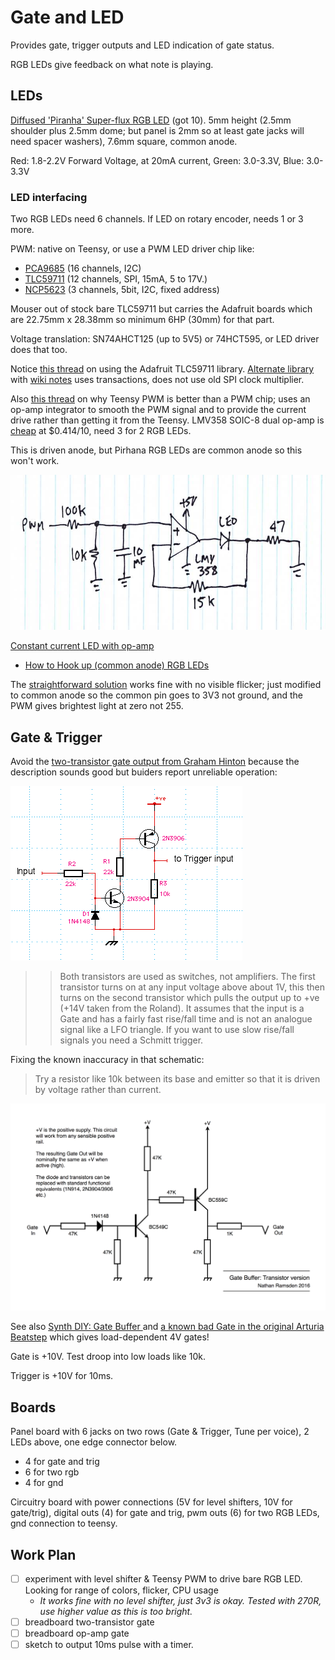 # Gate and LED

Provides gate, trigger outputs and LED indication of gate status.

RGB LEDs give feedback on what note is playing.

## LEDs

[Diffused 'Piranha' Super-flux RGB LED](https://www.adafruit.com/product/1451) (got 10). 5mm height (2.5mm shoulder plus 2.5mm dome; but panel is 2mm so at least gate jacks will need spacer washers), 7.6mm square, common anode.

Red: 1.8-2.2V Forward Voltage, at 20mA current, Green: 3.0-3.3V, Blue: 3.0-3.3V

### LED interfacing

Two RGB LEDs need 6 channels. If LED on rotary encoder, needs 1 or 3 more.

PWM: native on Teensy, or use a PWM LED driver chip like:

- [PCA9685](https://www.adafruit.com/product/815) (16 channels, I2C)
- [TLC59711](https://www.adafruit.com/product/1455) (12 channels, SPI, 15mA, 5 to 17V.)
- [NCP5623](https://www.mouser.com/ProductDetail/onsemi/NCP5623DTBR2G?qs=atIEnC%2F2K4UXlMf9SxIM5g%3D%3D) (3 channels, 5bit, I2C, fixed address)

Mouser out of stock bare TLC59711 but carries the Adafruit boards which are 22.75mm x 28.38mm so minimum 6HP (30mm) for that part.

Voltage translation: SN74AHCT125 (up to 5V5) or 74HCT595, or LED driver does that too.

Notice [this thread](https://forum.pjrc.com/threads/28460-teensy3-1-tlc59711-16-bit-led-driver-timing-issue-and-flicker?highlight=TLC59711) on using the Adafruit TLC59711 library. [Alternate library](https://github.com/ulrichstern/Tlc59711) with [wiki notes](https://github.com/ulrichstern/Tlc59711/wiki#electronics-notes) uses transactions, does not use old SPI clock multiplier.

Also [this thread](https://forum.pjrc.com/threads/24599-IntervalTimer-and-LED-fading?highlight=TLC59711) on why Teensy PWM is better than a PWM chip; uses an op-amp integrator to smooth the PWM signal and to provide the current drive rather than getting it from the Teensy. LMV358 SOIC-8 dual op-amp is [cheap](https://www.mouser.com/ProductDetail/Diodes-Incorporated/LMV358SG-13) at $0.414/10, need 3 for 2 RGB LEDs.

This is driven anode, but Pirhana RGB LEDs are common anode so this won't work.

![analog LED from PWM](./img/analogled.jpg)

[Constant current LED with op-amp](https://www.allaboutcircuits.com/technical-articles/the-basics-behind-constant-current-led-drive-circuitry/)

- [How to Hook up (common anode) RGB LEDs](https://forum.pjrc.com/threads/73390-How-to-Hook-up-RGB-LEDs-with-a-Proprietary-Switch-Circuit)

The [straightforward solution](https://www.pjrc.com/teensy/tutorial2.html) works fine with no visible flicker; just modified to common anode so the common pin goes to 3V3 not ground, and the PWM gives brightest light at zero not 255.

## Gate & Trigger

Avoid the  [two-transistor gate output from Graham Hinton](https://modwiggler.com/forum/viewtopic.php?p=2720659&sid=8184a7a1e66cf2090d4727f4a460bd16#p2720659) because the description sounds good but buiders report unreliable operation:

![gate](./img/Hinton_2955_14vgate_1.png)

>> Both transistors are used as switches, not amplifiers. The first transistor turns on at any input voltage above about 1V, this then turns on the second transistor which pulls the output up to +ve (+14V taken from the Roland). It assumes that the input is a Gate and has a fairly fast rise/fall time and is not an analogue signal like a LFO triangle. If you want to use slow rise/fall signals you need a Schmitt trigger.

Fixing the known inaccuracy in that schematic:

> Try a resistor like 10k between its base and emitter so that it is driven by voltage rather than current.

![gate2](./img/ramsden-gate-buffer.jpg)

See also [Synth DIY: Gate Buffer ](https://synthnerd.wordpress.com/2016/03/17/synth-diy-gate-buffer/) and [a known bad Gate in the original Arturia Beatstep](https://synthnerd.wordpress.com/arturia-beatstep/) which gives load-dependent 4V gates!

Gate is +10V. Test droop into low loads like 10k.

Trigger is +10V for 10ms.

## Boards

Panel board with 6 jacks on two rows (Gate & Trigger, Tune per voice), 2 LEDs above, one edge connector below.

- 4 for gate and trig
- 6 for two rgb
- 4 for gnd

Circuitry board with power connections (5V for level shifters, 10V for gate/trig),
digital outs (4) for gate and trig,
pwm outs (6) for two RGB LEDs,
gnd connection to teensy.

## Work Plan

- [ ] experiment with level shifter & Teensy PWM to drive bare RGB LED. Looking for range of colors, flicker, CPU usage
  - _It works fine with no level shifter, just 3v3 is okay. Tested with 270R, use higher value as this is too bright._
- [ ] breadboard two-transistor gate
- [ ] breadboard op-amp gate
- [ ] sketch to output 10ms pulse with a timer.
